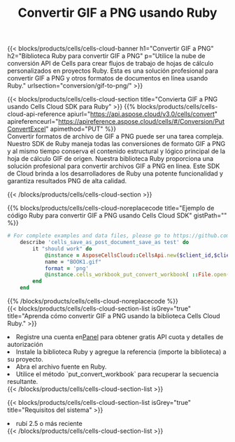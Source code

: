 ﻿---
title:  Convertir GIF a PNG usando Ruby
description:  Utilizar el SDK de Cloud Aspose.Cells para Ruby para convertir un archivo de formato GIF a un archivo de formato PNG.
kwords: Excel, Convert GIF to PNG, REST, Ruby
howto: How to convert GIF to PNG using Aspose.Cells Cloud Ruby library.
---
{{< blocks/products/cells/cells-cloud-banner h1="Convertir GIF a PNG" h2="Biblioteca Ruby para convertir GIF a PNG" p="Utilice la nube de conversión API de Cells para crear flujos de trabajo de hojas de cálculo personalizados en proyectos Ruby. Esta es una solución profesional para convertir GIF a PNG y otros formatos de documentos en línea usando Ruby." urlsection="conversion/gif-to-png/" >}}

{{< blocks/products/cells/cells-cloud-section title="Convierta GIF a PNG usando Cells Cloud SDK para Ruby" >}}
{{% blocks/products/cells/cells-cloud-api-reference apiurl="https://api.aspose.cloud/v3.0/cells/convert" apireferenceurl="https://apireference.aspose.cloud/cells/#/Conversion/PutConvertExcel" apimethod="PUT" %}}
<br/>
Convertir formatos de archivo de GIF a PNG puede ser una tarea compleja. Nuestro SDK de Ruby maneja todas las conversiones de formato GIF a PNG y al mismo tiempo conserva el contenido estructural y lógico principal de la hoja de cálculo GIF de origen. Nuestra biblioteca Ruby proporciona una solución profesional para convertir archivos GIF a PNG en línea. Este SDK de Cloud brinda a los desarrolladores de Ruby una potente funcionalidad y garantiza resultados PNG de alta calidad.

{{< /blocks/products/cells/cells-cloud-section >}}

{{% blocks/products/cells/cells-cloud-noreplacecode title="Ejemplo de código Ruby para convertir GIF a PNG usando Cells Cloud SDK" gistPath="" %}}
 
```ruby
# For complete examples and data files, please go to https://github.com/aspose-cells-cloud/aspose-cells-cloud-ruby/
    describe 'cells_save_as_post_document_save_as test' do
        it "should work" do
            @instance = AsposeCellsCloud::CellsApi.new($client_id,$client_secret,"v3.0","https://api.aspose.cloud/")
            name = "BOOK1.gif"
            format = 'png'
            @instance.cells_workbook_put_convert_workbook( ::File.open(File.expand_path("data/"+name),"r")  {|io| io.read(io.size) },{:format=>format})     
        end
    end
```
 
{{% /blocks/products/cells/cells-cloud-noreplacecode %}}
<br/>
{{< blocks/products/cells/cells-cloud-section-list isGrey="true" title="Aprenda cómo convertir GIF a PNG usando la biblioteca Cells Cloud Ruby." >}}
<li> Registre una cuenta en<a href="https://dashboard.aspose.cloud/">Panel</a> para obtener gratis API cuota y detalles de autorización</li>
<li>Instale la biblioteca Ruby y agregue la referencia (importe la biblioteca) a su proyecto.</li>
<li>Abra el archivo fuente en Ruby.</li>
<li>Utilice el método `put_convert_workbook` para recuperar la secuencia resultante.</li>
{{< /blocks/products/cells/cells-cloud-section-list >}}

{{< blocks/products/cells/cells-cloud-section-list isGrey="true" title="Requisitos del sistema" >}}
<li>rubí 2.5 o más reciente</li>
{{< /blocks/products/cells/cells-cloud-section-list >}}
